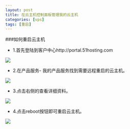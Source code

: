 ```yaml
---
layout: post
title: 在云主机控制面板管理我的云主机
categories: [vps]
tags: [重启]
---
```


###如何重启云主机

*   1.首先登陆到客户中心http://portal.51hosting.com

![][1]

*   2.在产品服务- 我的产品服务找到需要远程重启的云主机。

![][2]

*   3.点击右侧的查看详细资料。

![][3]

*   4.点击reboot按钮即可重启云主机。

![][4]


[1]:http://voga.emagineconcept.com/caicai/plesk11/S5.jpg
[2]:http://voga.emagineconcept.com/caicai/plesk11/S8.jpg
[3]:http://voga.emagineconcept.com/caicai/plesk11/S9.jpg
[4]:http://voga.emagineconcept.com/caicai/plesk11/S10.jpg
